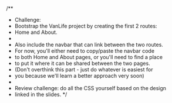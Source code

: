 /**
 * Challenge:
 * Bootstrap the VanLife project by creating the first 2 routes:
 * Home and About.
 *
 * Also include the navbar that can link between the two routes.
 * For now, you'll either need to copy/paste the navbar code
 * to both Home and About pages, or you'll need to find a place
 * to put it where it can be shared between the two pages.
 * (Don't overthink this part - just do whatever is easiest for
 * you because we'll learn a better approach very soon)
 *
 * Review challenge: do all the CSS yourself based on the design
 * linked in the slides.
 */